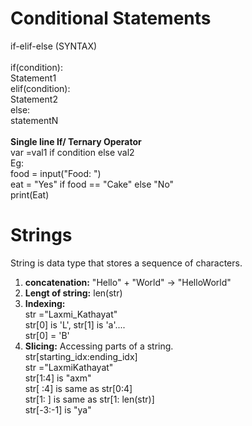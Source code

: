 # Conditional Statements
if-elif-else (SYNTAX)
<br><br>
if(condition):
<br>
Statement1
<br>
elif(condition):
<br>
Statement2
<br>
else:
<br>
statementN
<br><br>
<b>Single line If/ Ternary Operator</b><br>
var =val1 if  condition  else val2 <br>
Eg:<br>
food = input("Food: ")<br>
eat = "Yes" if food == "Cake" else "No"<br>
print(Eat)

# Strings
 String is data type that stores a sequence of characters.<br>
 1. <b>concatenation:</b> "Hello" + "World" -> "HelloWorld"<br>
 2. <b>Lengt of string:</b> len(str)
 3. <b>Indexing:</b><br>str ="Laxmi_Kathayat" <br> str[0] is 'L', str[1] is 'a'....<br>
 str[0] = 'B'
 4. <b>Slicing:</b> Accessing parts of a string.<br>
 str[starting_idx:ending_idx]<br>
 str ="LaxmiKathayat" <br>
 str[1:4] is "axm" <br>
 str[ :4] is same as str[0:4] <br>
 str[1: ] is same as str[1: len(str)]<br>
 str[-3:-1] is "ya"<br>